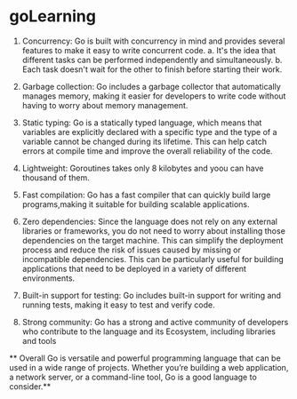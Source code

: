 # goLearning

1. Concurrency: Go is built with concurrency in mind and provides several features to
make it easy to write concurrent code.
    a. It's the idea that different tasks can be performed independently and
    simultaneously.
    b. Each task doesn't wait for the other to finish before starting their work.

2. Garbage collection: Go includes a garbage collector that automatically manages
memory, making it easier for developers to write code without having to worry about
memory management.

3. Static typing: Go is a statically typed language, which means that variables are
explicitly declared with a specific type and the type of a variable cannot be changed
during its lifetime. This can help catch errors at compile time and improve the overall
reliability of the code.

4. Lightweight: Goroutines takes only 8 kilobytes and yoou can have thousand of them.

5. Fast compilation: Go has a fast compiler that can quickly build large programs,making it suitable for building scalable applications.

6. Zero dependencies: Since the language does not rely on any external libraries or
frameworks, you do not need to worry about installing those dependencies on the
target machine. This can simplify the deployment process and reduce the risk of issues
caused by missing or incompatible dependencies. This can be particularly useful for
building applications that need to be deployed in a variety of different environments.

7. Built-in support for testing: Go includes built-in support for writing and running tests,
making it easy to test and verify code.

8. Strong community: Go has a strong and active community of developers who
contribute to the language and its Ecosystem, including libraries and tools

** Overall Go is versatile and powerful programming language that can be used
in a wide range of projects. Whether you’re building a web application, a network
server, or a command-line tool, Go is a good language to consider.** 
